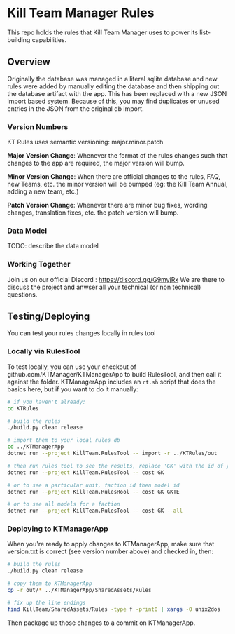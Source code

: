 # Kill Team Manager Rules

This repo holds the rules that Kill Team Manager uses to power its list-building capabilities.

## Overview

Originally the database was managed in a literal sqlite database and new
rules were added by manually editing the database and then shipping out the
database artifact with the app. This has been replaced with a new JSON import
based system. Because of this, you may find duplicates or unused entries in
the JSON from the original db import.

### Version Numbers

KT Rules uses semantic versioning: major.minor.patch

**Major Version Change**: Whenever the format of the rules changes such that changes to the app are required, the major version will bump.

**Minor Version Change**: When there are official changes to the rules, FAQ, new Teams, etc. the minor version will be bumped (eg: the Kill Team Annual, adding a new team, etc.)

**Patch Version Change**: Whenever there are minor bug fixes, wording changes, translation fixes, etc. the patch version will bump.

### Data Model

TODO: describe the data model

### Working Together

Join us on our official Discord : https://discord.gg/G9myjRx 
We are there to discuss the project and anwser all your technical (or non technical) questions.

## Testing/Deploying

You can test your rules changes locally in rules tool

### Locally via RulesTool

To test locally, you can use your checkout of github.com/KTManager/KTManagerApp to build RulesTool, and then call it against the folder. KTManagerApp includes an `rt.sh` script that does the basics here, but if you want to do it manually:

```bash
# if you haven't already:
cd KTRules

# build the rules
./build.py clean release

# import them to your local rules db
cd ../KTManagerApp
dotnet run --project KillTeam.RulesTool -- import -r ../KTRules/out

# then run rules tool to see the results, replace 'GK' with the id of your kill team of choice (mine is grey knights!)
dotnet run --project KillTeam.RulesTool -- cost GK

# or to see a particular unit, faction id then model id
dotnet run --project KillTeam.RulesRool -- cost GK GKTE

# or to see all models for a faction
dotnet run --project KillTeam.RulesTool -- cost GK --all
```

### Deploying to KTManagerApp

When you're ready to apply changes to KTManagerApp, make sure that version.txt is correct (see version number above) and checked in, then:

```bash
# build the rules
./build.py clean release

# copy them to KTManagerApp
cp -r out/* ../KTManagerApp/SharedAssets/Rules

# fix up the line endings
find KillTeam/SharedAssets/Rules -type f -print0 | xargs -0 unix2dos
```

Then package up those changes to a commit on KTManagerApp.

